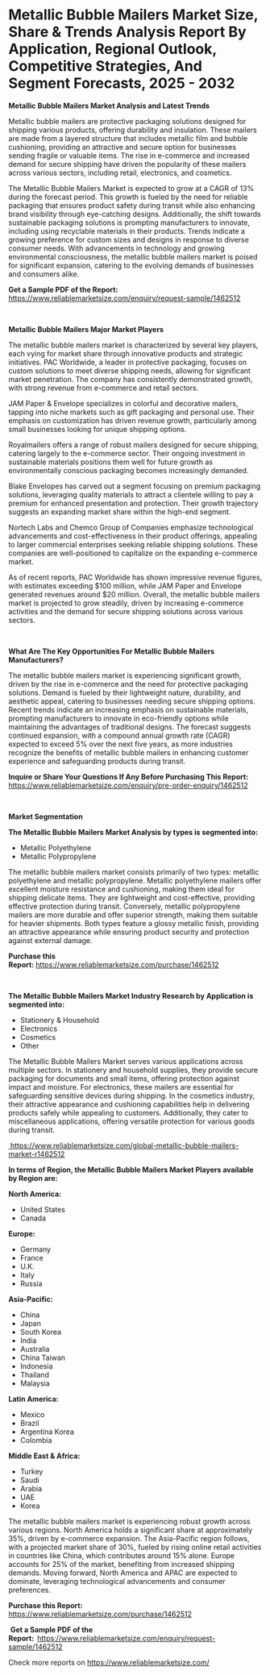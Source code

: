 <p><h1>Metallic Bubble Mailers Market Size, Share & Trends Analysis Report By Application, Regional Outlook, Competitive Strategies, And Segment Forecasts, 2025 - 2032</h1></p><p><strong>Metallic Bubble Mailers Market Analysis and Latest Trends</strong></p>
<p><p>Metallic bubble mailers are protective packaging solutions designed for shipping various products, offering durability and insulation. These mailers are made from a layered structure that includes metallic film and bubble cushioning, providing an attractive and secure option for businesses sending fragile or valuable items. The rise in e-commerce and increased demand for secure shipping have driven the popularity of these mailers across various sectors, including retail, electronics, and cosmetics.</p><p>The Metallic Bubble Mailers Market is expected to grow at a CAGR of 13% during the forecast period. This growth is fueled by the need for reliable packaging that ensures product safety during transit while also enhancing brand visibility through eye-catching designs. Additionally, the shift towards sustainable packaging solutions is prompting manufacturers to innovate, including using recyclable materials in their products. Trends indicate a growing preference for custom sizes and designs in response to diverse consumer needs. With advancements in technology and growing environmental consciousness, the metallic bubble mailers market is poised for significant expansion, catering to the evolving demands of businesses and consumers alike.</p></p>
<p><strong>Get a Sample PDF of the Report:&nbsp;</strong> <a href="https://www.reliablemarketsize.com/enquiry/request-sample/1462512?utm_campaign=2337&utm_medium=2&utm_source=Github&utm_content=ia&utm_term=04042025&utm_id=metallic-bubble-mailers">https://www.reliablemarketsize.com/enquiry/request-sample/1462512</a></p>
<p>&nbsp;</p>
<p><strong>Metallic Bubble Mailers Major Market Players</strong></p>
<p><p>The metallic bubble mailers market is characterized by several key players, each vying for market share through innovative products and strategic initiatives. PAC Worldwide, a leader in protective packaging, focuses on custom solutions to meet diverse shipping needs, allowing for significant market penetration. The company has consistently demonstrated growth, with strong revenue from e-commerce and retail sectors.</p><p>JAM Paper & Envelope specializes in colorful and decorative mailers, tapping into niche markets such as gift packaging and personal use. Their emphasis on customization has driven revenue growth, particularly among small businesses looking for unique shipping options.</p><p>Royalmailers offers a range of robust mailers designed for secure shipping, catering largely to the e-commerce sector. Their ongoing investment in sustainable materials positions them well for future growth as environmentally conscious packaging becomes increasingly demanded. </p><p>Blake Envelopes has carved out a segment focusing on premium packaging solutions, leveraging quality materials to attract a clientele willing to pay a premium for enhanced presentation and protection. Their growth trajectory suggests an expanding market share within the high-end segment.</p><p>Nortech Labs and Chemco Group of Companies emphasize technological advancements and cost-effectiveness in their product offerings, appealing to larger commercial enterprises seeking reliable shipping solutions. These companies are well-positioned to capitalize on the expanding e-commerce market.</p><p>As of recent reports, PAC Worldwide has shown impressive revenue figures, with estimates exceeding $100 million, while JAM Paper and Envelope generated revenues around $20 million. Overall, the metallic bubble mailers market is projected to grow steadily, driven by increasing e-commerce activities and the demand for secure shipping solutions across various sectors.</p></p>
<p>&nbsp;</p>
<p><strong>What Are The Key Opportunities For Metallic Bubble Mailers Manufacturers?</strong></p>
<p><p>The metallic bubble mailers market is experiencing significant growth, driven by the rise in e-commerce and the need for protective packaging solutions. Demand is fueled by their lightweight nature, durability, and aesthetic appeal, catering to businesses needing secure shipping options. Recent trends indicate an increasing emphasis on sustainable materials, prompting manufacturers to innovate in eco-friendly options while maintaining the advantages of traditional designs. The forecast suggests continued expansion, with a compound annual growth rate (CAGR) expected to exceed 5% over the next five years, as more industries recognize the benefits of metallic bubble mailers in enhancing customer experience and safeguarding products during transit.</p></p>
<p><strong>Inquire or Share Your Questions If Any Before Purchasing This Report:</strong> <a href="https://www.reliablemarketsize.com/enquiry/pre-order-enquiry/1462512?utm_campaign=2337&utm_medium=2&utm_source=Github&utm_content=ia&utm_term=04042025&utm_id=metallic-bubble-mailers">https://www.reliablemarketsize.com/enquiry/pre-order-enquiry/1462512</a></p>
<p>&nbsp;</p>
<p><strong>Market Segmentation</strong></p>
<p><strong>The Metallic Bubble Mailers Market Analysis by types is segmented into:</strong></p>
<p><ul><li>Metallic Polyethylene</li><li>Metallic Polypropylene</li></ul></p>
<p><p>The metallic bubble mailers market consists primarily of two types: metallic polyethylene and metallic polypropylene. Metallic polyethylene mailers offer excellent moisture resistance and cushioning, making them ideal for shipping delicate items. They are lightweight and cost-effective, providing effective protection during transit. Conversely, metallic polypropylene mailers are more durable and offer superior strength, making them suitable for heavier shipments. Both types feature a glossy metallic finish, providing an attractive appearance while ensuring product security and protection against external damage.</p></p>
<p><strong>Purchase this Report:&nbsp;</strong><a href="https://www.reliablemarketsize.com/purchase/1462512?utm_campaign=2337&utm_medium=2&utm_source=Github&utm_content=ia&utm_term=04042025&utm_id=metallic-bubble-mailers">https://www.reliablemarketsize.com/purchase/1462512</a></p>
<p>&nbsp;</p>
<p><strong>The Metallic Bubble Mailers Market Industry Research by Application is segmented into:</strong></p>
<p><ul><li>Stationery & Household</li><li>Electronics</li><li>Cosmetics</li><li>Other</li></ul></p>
<p><p>The Metallic Bubble Mailers Market serves various applications across multiple sectors. In stationery and household supplies, they provide secure packaging for documents and small items, offering protection against impact and moisture. For electronics, these mailers are essential for safeguarding sensitive devices during shipping. In the cosmetics industry, their attractive appearance and cushioning capabilities help in delivering products safely while appealing to customers. Additionally, they cater to miscellaneous applications, offering versatile protection for various goods during transit.</p></p>
<p><a href="https://www.reliablemarketsize.com/global-metallic-bubble-mailers-market-r1462512?utm_campaign=2337&utm_medium=2&utm_source=Github&utm_content=ia&utm_term=04042025&utm_id=metallic-bubble-mailers">&nbsp;https://www.reliablemarketsize.com/global-metallic-bubble-mailers-market-r1462512</a></p>
<p><strong>In terms of Region, the Metallic Bubble Mailers Market Players available by Region are:</strong></p>
<p>
    <p> <strong> North America: </strong>
        <ul>
            <li>United States</li>
            <li>Canada</li>
        </ul>
        </p> 
    <p> <strong> Europe: </strong>
        <ul>
            <li>Germany</li>
            <li>France</li>
            <li>U.K.</li>
            <li>Italy</li>
            <li>Russia</li>
        </ul>
        </p> 
    <p> <strong> Asia-Pacific: </strong>
        <ul>
            <li>China</li>
            <li>Japan</li>
            <li>South Korea</li>
            <li>India</li>
            <li>Australia</li>
            <li>China Taiwan</li>
            <li>Indonesia</li>
            <li>Thailand</li>
            <li>Malaysia</li>
        </ul>
        </p> 
    <p> <strong> Latin America: </strong>
        <ul>
            <li>Mexico</li>
            <li>Brazil</li>
            <li>Argentina Korea</li>
            <li>Colombia</li>
        </ul>
        </p> 
    <p> <strong> Middle East & Africa: </strong>
        <ul>
            <li>Turkey</li>
            <li>Saudi</li>
            <li>Arabia</li>
            <li>UAE</li>
            <li>Korea</li>
        </ul>
    </p>
    </p>
<p><p>The metallic bubble mailers market is experiencing robust growth across various regions. North America holds a significant share at approximately 35%, driven by e-commerce expansion. The Asia-Pacific region follows, with a projected market share of 30%, fueled by rising online retail activities in countries like China, which contributes around 15% alone. Europe accounts for 25% of the market, benefiting from increased shipping demands. Moving forward, North America and APAC are expected to dominate, leveraging technological advancements and consumer preferences.</p></p>
<p><strong>Purchase this Report: </strong><a href="https://www.reliablemarketsize.com/purchase/1462512?utm_campaign=2337&utm_medium=2&utm_source=Github&utm_content=ia&utm_term=04042025&utm_id=metallic-bubble-mailers">https://www.reliablemarketsize.com/purchase/1462512</a></p>
<p>&nbsp;<strong>Get a Sample PDF of the Report:&nbsp;&nbsp;</strong><a href="https://www.reliablemarketsize.com/enquiry/request-sample/1462512?utm_campaign=2337&utm_medium=2&utm_source=Github&utm_content=ia&utm_term=04042025&utm_id=metallic-bubble-mailers">https://www.reliablemarketsize.com/enquiry/request-sample/1462512</a></p>
<p><strong></strong></p>
<p>Check more reports on <a href="https://www.reliablemarketsize.com/?utm_campaign=2337&utm_medium=2&utm_source=Github&utm_content=ia&utm_term=04042025&utm_id=metallic-bubble-mailers">https://www.reliablemarketsize.com/</a></p>
